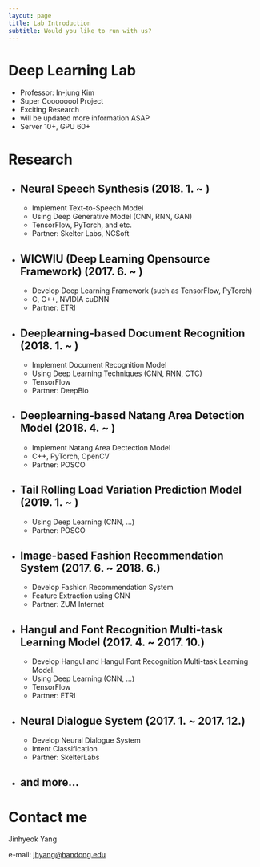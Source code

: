 ```yaml
---
layout: page
title: Lab Introduction
subtitle: Would you like to run with us? 
---
```


# Deep Learning Lab

- Professor: In-jung Kim
- Super Coooooool Project
- Exciting Research
- will be updated more information ASAP
- Server 10+, GPU 60+


# Research
- ## Neural Speech Synthesis (2018. 1. ~ )
  - Implement Text-to-Speech Model
  - Using Deep Generative Model (CNN, RNN, GAN)
  - TensorFlow, PyTorch, and etc.
  - Partner: Skelter Labs, NCSoft

- ## WICWIU (Deep Learning Opensource Framework) (2017. 6. ~ )
  - Develop Deep Learning Framework (such as TensorFlow, PyTorch)
  - C, C++, NVIDIA cuDNN
  - Partner: ETRI

- ## Deeplearning-based Document Recognition (2018. 1. ~ )
  - Implement Document Recognition Model
  - Using Deep Learning Techniques (CNN, RNN, CTC)
  - TensorFlow
  - Partner: DeepBio

- ## Deeplearning-based Natang Area Detection Model (2018. 4. ~ )
  - Implement Natang Area Dectection Model
  - C++, PyTorch, OpenCV
  - Partner: POSCO

- ## Tail Rolling Load Variation Prediction Model (2019. 1. ~ )
  - Using Deep Learning (CNN, ...)
  - Partner: POSCO

- ## Image-based Fashion Recommendation System (2017. 6. ~ 2018. 6.)
  - Develop Fashion Recommendation System
  - Feature Extraction using CNN
  - Partner: ZUM Internet

- ## Hangul and Font Recognition Multi-task Learning Model (2017. 4. ~ 2017. 10.)
  - Develop Hangul and Hangul Font Recognition Multi-task Learning Model.
  - Using Deep Learning (CNN, ...)
  - TensorFlow
  - Partner: ETRI

- ## Neural Dialogue System (2017. 1. ~ 2017. 12.)
  - Develop Neural Dialogue System
  - Intent Classification
  - Partner: SkelterLabs

- ## and more...




# Contact me

Jinhyeok Yang

e-mail: [jhyang@handong.edu](jhyang@handong.edu)